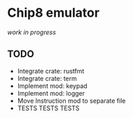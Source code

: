 # Chip8 emulator
*work in progress*

## TODO
  * Integrate crate: rustfmt
  * Integrate crate: term
  * Implement mod: keypad
  * Implement mod: logger
  * Move Instruction mod to separate file
  * TESTS TESTS TESTS
